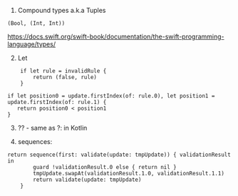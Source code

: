 1. Compound types a.k.a Tuples
```
(Bool, (Int, Int))
```
https://docs.swift.org/swift-book/documentation/the-swift-programming-language/types/                    


2. Let

```
    if let rule = invalidRule {
        return (false, rule)
    }
```    

```
if let position0 = update.firstIndex(of: rule.0), let position1 = update.firstIndex(of: rule.1) {
   return position0 < position1
}
```            

3. ?? - same as ?: in Kotlin


4. sequences:

```
return sequence(first: validate(update: tmpUpdate)) { validationResult in
        guard !validationResult.0 else { return nil }
        tmpUpdate.swapAt(validationResult.1.0, validationResult.1.1)
        return validate(update: tmpUpdate)
    }
```    